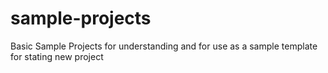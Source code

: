 
# sample-projects
Basic Sample Projects for understanding and for use as  a sample template for stating new project 

